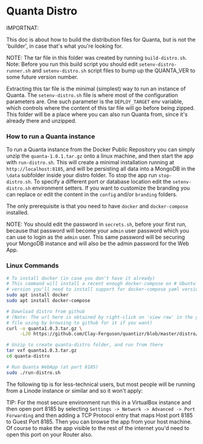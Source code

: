# Quanta Distro

IMPORTNAT: 

This doc is about how to build the distribution files for Quanta, but is not the 'builder', in case that's what you're looking for.

NOTE: The tar file in this folder was created by running `build-distro.sh`. Note: Before you run this build script you should edit `setenv-distro-runner.sh` and `setenv-distro.sh` script files to bump up the QUANTA_VER to some future version number.

Extracting this tar file is the minimal (simplest) way to run an instance of Quanta. The `setenv-distro.sh` file is where most of the configuration parameters are. One such parameter is the `DEPLOY_TARGET` env variable, which controls where the content of this tar file will go before being zipped. This folder will be a place where you can also run Quanta from, since it's already there and unzipped.

### How to run a Quanta instance

To run a Quanta instance from the Docker Public Repository you can simply unzip the `quanta-1.0.1.tar.gz` onto a linux machine, and then start the app with `run-distro.sh`. This will create a minimal installation running at `http://localhost:8185`, and will be persisting all data into a MongoDB in the `\data` subfolder inside your distro folder. To stop the app run `stop-distro.sh`. To specify a different port or database location edit the `setenv-distro.sh` environment setters. If you want to customize the branding you can replace or edit the content in the `config` and/or `branding` folders.

The only prerequisite is that you need to have `docker` and `docker-compose` installed.

NOTE: You should edit the password in `secrets.sh`, before your first run, because that password will become your `admin` user password which you can use to login as the `admin` user. This same password will be securing your MongoDB instance and will also be the admin password for the Web App.

### Linux Commands

```sh
# To install docker (in case you don't have it already)
# This command will install a recent enough docker-compose on # Ubuntu 20.04, but if you're on some other Linux 
# version you'll need to install support for docker-compose yaml version 3.7 
sudo apt install docker
sudo apt install docker-compose

# Download distro from github
# (Note: The url here is obtained by right-click on 'view raw' in the github, and so you could also get this
# file using by browsing to github for it if you want)
curl -o quanta1.0.3.tar.gz \
     -LJO https://github.com/Clay-Ferguson/quantizr/blob/master/distro/quanta1.0.3.tar.gz?raw=true

# Unzip to create quanta-distro folder, and run from there
tar vxf quanta1.0.3.tar.gz
cd quanta-distro

# Run Quanta WebApp (at port 8185)
sudo ./run-distro.sh
```

The following tip is for less-technical users, but most people will be running from a Linode instance or similar and so it won't apply:

TIP: For the most secure environment run this in a VirtualBox instance and then open port 8185 by selecting `Settings -> Network -> Advanced -> Port Forwarding` and then adding a TCP Protocol entry that maps Host port 8185 to Guest Port 8185. Then you can browse the app from your host machine. Of course to make the app visible to the rest of the internet you'd need to open this port on your Router also.


